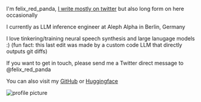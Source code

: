 

I'm felix_red_panda, [I write mostly on twitter](https://twitter.com/felix_red_panda) but also long form on here occasionally

I currently as LLM inference engineer at Aleph Alpha in Berlin, Germany

I love tinkering/training neural speech synthesis and large lanugage models :) (fun fact: this last edit was made by a custom code LLM that directly outputs git diffs)

If you want to get in touch, please send me a Twitter direct message to @felix_red_panda

You can also visit my [GitHub](https://github.com/felix-red-panda) or [Huggingface](https://huggingface.co/felix-red-panda)

<!-- ![profile picture](/profile.jpg) -->
![profile picture](https://i.imgur.com/PQiHA0E.jpeg)
<!-- ![profile picture](/assets/profile.jpg) -->
<!-- https://felix-red-panda.github.io/assets/profile.jpg -->
